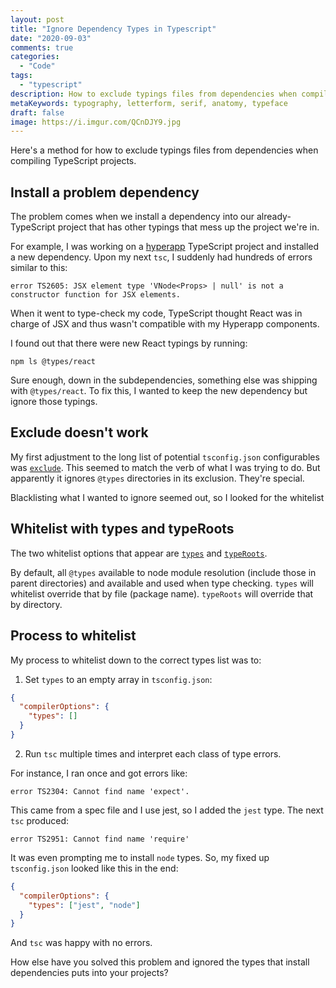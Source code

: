 ```yaml
---
layout: post
title: "Ignore Dependency Types in Typescript"
date: "2020-09-03"
comments: true
categories:
  - "Code"
tags:
  - "typescript"
description: How to exclude typings files from dependencies when compiling TypeScript projects.
metaKeywords: typography, letterform, serif, anatomy, typeface
draft: false
image: https://i.imgur.com/QCnDJY9.jpg
---
```


Here's a method for how to exclude typings files from dependencies when compiling TypeScript projects.

<!--more-->

## Install a problem dependency

The problem comes when we install a dependency into our already-TypeScript project that has other typings that mess up the project we're in.

For example, I was working on a [hyperapp](https://github.com/hyperapp) TypeScript project and installed a new dependency.  Upon my next `tsc`, I suddenly had hundreds of errors similar to this:

```
error TS2605: JSX element type 'VNode<Props> | null' is not a constructor function for JSX elements.
```

When it went to type-check my code, TypeScript thought React was in charge of JSX and thus wasn't compatible with my Hyperapp components. 

I found out that there were new React typings by running:

```
npm ls @types/react
```

Sure enough, down in the subdependencies, something else was shipping with `@types/react`.  To fix this, I wanted to keep the new dependency but ignore those typings.

## Exclude doesn't work

My first adjustment to the long list of potential `tsconfig.json` configurables was [`exclude`](https://www.typescriptlang.org/tsconfig#exclude). This seemed to match the verb of what I was trying to do. But apparently it ignores `@types` directories in its exclusion. They're special. 

Blacklisting what I wanted to ignore seemed out, so I looked for the whitelist

## Whitelist with types and typeRoots

The two whitelist options that appear are [`types`](https://www.typescriptlang.org/tsconfig#types) and [`typeRoots`](https://www.typescriptlang.org/tsconfig#typeRoots). 

By default, all `@types` available to node module resolution (include those in parent directories) and available and used when type checking. `types` will whitelist override that by file (package name). `typeRoots` will override that by directory.

## Process to whitelist

My process to whitelist down to the correct types list was to:

1. Set `types` to an empty array in `tsconfig.json`:

```json
{
  "compilerOptions": {
    "types": []
  }
}
```

2. Run `tsc` multiple times and interpret each class of type errors.

For instance, I ran once and got errors like:

```
error TS2304: Cannot find name 'expect'.
```

This came from a spec file and I use jest, so I added the `jest` type.  The next `tsc` produced:

```
error TS2951: Cannot find name 'require'
```

It was even prompting me to install `node` types.  So, my fixed up `tsconfig.json` looked like this in the end:

```json
{
  "compilerOptions": {
    "types": ["jest", "node"]
  }
}
```

And `tsc` was happy with no errors.

How else have you solved this problem and ignored the types that install dependencies puts into your projects?

